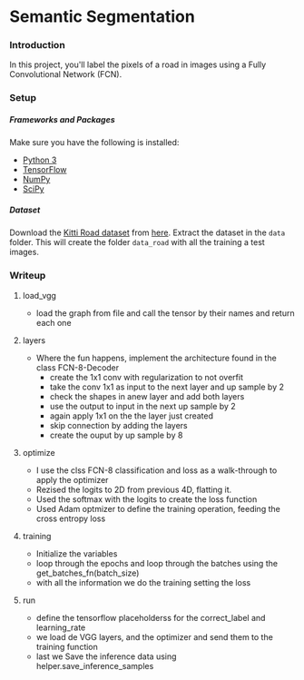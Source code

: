 # Semantic Segmentation
### Introduction
In this project, you'll label the pixels of a road in images using a Fully Convolutional Network (FCN).

### Setup
##### Frameworks and Packages
Make sure you have the following is installed:
 - [Python 3](https://www.python.org/)
 - [TensorFlow](https://www.tensorflow.org/)
 - [NumPy](http://www.numpy.org/)
 - [SciPy](https://www.scipy.org/)
##### Dataset
Download the [Kitti Road dataset](http://www.cvlibs.net/datasets/kitti/eval_road.php) from [here](http://www.cvlibs.net/download.php?file=data_road.zip).  Extract the dataset in the `data` folder.  This will create the folder `data_road` with all the training a test images.

### Writeup

1. load_vgg
	- load the graph from file and call the tensor by their names and return each one

2. layers
	- Where the fun happens, implement the architecture found in the class FCN-8-Decoder
		- create the 1x1 conv with regularization to not overfit
		- take the conv 1x1 as input to the next layer and up sample by 2
		- check the shapes in anew layer and add both layers
		- use the output to input in the next up sample by 2
		- again apply 1x1 on the the layer just created
		- skip connection by adding the layers
		- create the ouput by up sample by 8

3. optimize
	- I use the clss FCN-8 classification and loss as a walk-through to apply the optimizer
	- Rezised the logits to 2D from previous 4D, flatting it.
	- Used the softmax with the logits to create the loss function
	- Used Adam optmizer to define the training operation, feeding the cross entropy loss

4. training
    - Initialize the variables
    - loop through the epochs and loop through the batches using the get_batches_fn(batch_size)
    - with all the information we do the training setting the loss

5. run
    - define the tensorflow placeholderss for the correct_label and learning_rate
    - we load de VGG layers, and the optimizer and send them to the training function
    - last we Save the inference data using helper.save_inference_samples